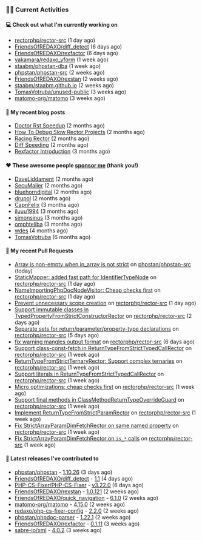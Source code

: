 ### 👨‍💻 Current Activities


#### 💻 Check out what I'm currently working on

- [rectorphp/rector-src](https://github.com/rectorphp/rector-src) (1 day ago)
- [FriendsOfREDAXO/diff_detect](https://github.com/FriendsOfREDAXO/diff_detect) (6 days ago)
- [FriendsOfREDAXO/rexfactor](https://github.com/FriendsOfREDAXO/rexfactor) (6 days ago)
- [yakamara/redaxo_yform](https://github.com/yakamara/redaxo_yform) (1 week ago)
- [staabm/phpstan-dba](https://github.com/staabm/phpstan-dba) (1 week ago)
- [phpstan/phpstan-src](https://github.com/phpstan/phpstan-src) (2 weeks ago)
- [FriendsOfREDAXO/rexstan](https://github.com/FriendsOfREDAXO/rexstan) (2 weeks ago)
- [staabm/staabm.github.io](https://github.com/staabm/staabm.github.io) (2 weeks ago)
- [TomasVotruba/unused-public](https://github.com/TomasVotruba/unused-public) (3 weeks ago)
- [matomo-org/matomo](https://github.com/matomo-org/matomo) (3 weeks ago)


#### 📜 My recent blog posts

- [Doctor Rst Speedup](https://staabm.github.io/2023/05/18/doctor-rst-speedup.html) (2 months ago)
- [How To Debug Slow Rector Projects](https://staabm.github.io/2023/05/10/how-to-debug-slow-rector-projects.html) (2 months ago)
- [Racing Rector](https://staabm.github.io/2023/05/06/racing-rector.html) (2 months ago)
- [Diff Speeding](https://staabm.github.io/2023/05/01/diff-speeding.html) (2 months ago)
- [Rexfactor Introduction](https://staabm.github.io/2023/04/09/rexfactor-introduction.html) (3 months ago)


#### ❤️ These awesome people [sponsor me](https://github.com/sponsors/staabm) (thank you!)

- [DaveLiddament](https://github.com/DaveLiddament) (2 months ago)
- [SecuMailer](https://github.com/SecuMailer) (2 months ago)
- [bluehorndigital](https://github.com/bluehorndigital) (2 months ago)
- [drupol](https://github.com/drupol) (2 months ago)
- [CapnFelix](https://github.com/CapnFelix) (3 months ago)
- [iluuu1994](https://github.com/iluuu1994) (3 months ago)
- [simonsinus](https://github.com/simonsinus) (3 months ago)
- [omphteliba](https://github.com/omphteliba) (3 months ago)
- [wdes](https://github.com/wdes) (4 months ago)
- [TomasVotruba](https://github.com/TomasVotruba) (6 months ago)


#### 🔨 My recent Pull Requests

- [Array is non-empty when in_array is not strict](https://github.com/phpstan/phpstan-src/pull/2539) on [phpstan/phpstan-src](https://github.com/phpstan/phpstan-src) (today)
- [StaticMapper: added fast path for IdentifierTypeNode](https://github.com/rectorphp/rector-src/pull/4565) on [rectorphp/rector-src](https://github.com/rectorphp/rector-src) (1 day ago)
- [NameImportingPhpDocNodeVisitor: Cheap checks first](https://github.com/rectorphp/rector-src/pull/4563) on [rectorphp/rector-src](https://github.com/rectorphp/rector-src) (1 day ago)
- [Prevent unnecessary scope creation](https://github.com/rectorphp/rector-src/pull/4562) on [rectorphp/rector-src](https://github.com/rectorphp/rector-src) (1 day ago)
- [Support immutable classes in TypedPropertyFromStrictConstructorRector](https://github.com/rectorphp/rector-src/pull/4552) on [rectorphp/rector-src](https://github.com/rectorphp/rector-src) (2 days ago)
- [Separate sets for return/parameter/property-type declarations](https://github.com/rectorphp/rector-src/pull/4531) on [rectorphp/rector-src](https://github.com/rectorphp/rector-src) (5 days ago)
- [fix warning mangles output format](https://github.com/rectorphp/rector-src/pull/4529) on [rectorphp/rector-src](https://github.com/rectorphp/rector-src) (6 days ago)
- [Support class-const-fetch in ReturnTypeFromStrictTypedCallRector](https://github.com/rectorphp/rector-src/pull/4520) on [rectorphp/rector-src](https://github.com/rectorphp/rector-src) (1 week ago)
- [ReturnTypeFromStrictTernaryRector: Support complex ternaries](https://github.com/rectorphp/rector-src/pull/4515) on [rectorphp/rector-src](https://github.com/rectorphp/rector-src) (1 week ago)
- [Support literals in ReturnTypeFromStrictTypedCallRector](https://github.com/rectorphp/rector-src/pull/4511) on [rectorphp/rector-src](https://github.com/rectorphp/rector-src) (1 week ago)
- [Micro optimizations: cheap checks first](https://github.com/rectorphp/rector-src/pull/4510) on [rectorphp/rector-src](https://github.com/rectorphp/rector-src) (1 week ago)
- [Support final methods in ClassMethodReturnTypeOverrideGuard](https://github.com/rectorphp/rector-src/pull/4509) on [rectorphp/rector-src](https://github.com/rectorphp/rector-src) (1 week ago)
- [Implement ReturnTypeFromStrictParamRector](https://github.com/rectorphp/rector-src/pull/4501) on [rectorphp/rector-src](https://github.com/rectorphp/rector-src) (1 week ago)
- [Fix StrictArrayParamDimFetchRector on same named property](https://github.com/rectorphp/rector-src/pull/4488) on [rectorphp/rector-src](https://github.com/rectorphp/rector-src) (1 week ago)
- [Fix StrictArrayParamDimFetchRector on `is_*` calls](https://github.com/rectorphp/rector-src/pull/4486) on [rectorphp/rector-src](https://github.com/rectorphp/rector-src) (1 week ago)


#### 🔭 Latest releases I've contributed to

- [phpstan/phpstan](https://github.com/phpstan/phpstan) - [1.10.26](https://github.com/phpstan/phpstan/releases/tag/1.10.26) (3 days ago)
- [FriendsOfREDAXO/diff_detect](https://github.com/FriendsOfREDAXO/diff_detect) - [1.1](https://github.com/FriendsOfREDAXO/diff_detect/releases/tag/1.1) (4 days ago)
- [PHP-CS-Fixer/PHP-CS-Fixer](https://github.com/PHP-CS-Fixer/PHP-CS-Fixer) - [v3.22.0](https://github.com/PHP-CS-Fixer/PHP-CS-Fixer/releases/tag/v3.22.0) (6 days ago)
- [FriendsOfREDAXO/rexstan](https://github.com/FriendsOfREDAXO/rexstan) - [1.0.121](https://github.com/FriendsOfREDAXO/rexstan/releases/tag/1.0.121) (2 weeks ago)
- [FriendsOfREDAXO/quick_navigation](https://github.com/FriendsOfREDAXO/quick_navigation) - [6.1.0](https://github.com/FriendsOfREDAXO/quick_navigation/releases/tag/6.1.0) (2 weeks ago)
- [matomo-org/matomo](https://github.com/matomo-org/matomo) - [4.15.0](https://github.com/matomo-org/matomo/releases/tag/4.15.0) (2 weeks ago)
- [redaxo/php-cs-fixer-config](https://github.com/redaxo/php-cs-fixer-config) - [2.2.0](https://github.com/redaxo/php-cs-fixer-config/releases/tag/2.2.0) (2 weeks ago)
- [phpstan/phpdoc-parser](https://github.com/phpstan/phpdoc-parser) - [1.22.1](https://github.com/phpstan/phpdoc-parser/releases/tag/1.22.1) (2 weeks ago)
- [FriendsOfREDAXO/rexfactor](https://github.com/FriendsOfREDAXO/rexfactor) - [0.1.11](https://github.com/FriendsOfREDAXO/rexfactor/releases/tag/0.1.11) (3 weeks ago)
- [sabre-io/xml](https://github.com/sabre-io/xml) - [4.0.2](https://github.com/sabre-io/xml/releases/tag/4.0.2) (3 weeks ago)
